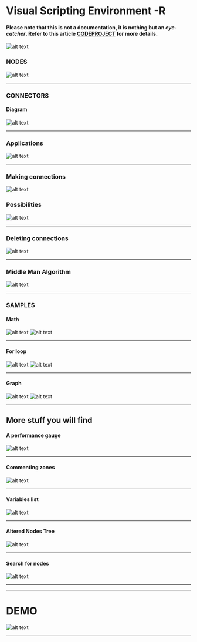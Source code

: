 # Visual Scripting Environment -R
#### Please note that this is not a documentation, it is nothing but an *eye-catcher*. Refer to this article [CODEPROJECT](https://www.codeproject.com/Articles/1239656/VisualSR) for more details.

![alt text](https://github.com/alaabenfatma/VisualSR/blob/master/Resources/splash.gif "SPLASH")

### NODES

![alt text](https://github.com/alaabenfatma/VisualSR/blob/master/Resources/nodes.png "SPLASH")
<hr/> 

### CONNECTORS

#### Diagram

![alt text](https://github.com/alaabenfatma/VisualSR/blob/master/Resources/connectors_diag.png "SPLASH")
<hr/> 

### Applications

![alt text](https://github.com/alaabenfatma/VisualSR/blob/master/Resources/Conn_full.gif "SPLASH")
<hr/> 

### Making connections

![alt text](https://github.com/alaabenfatma/VisualSR/blob/master/Resources/ob_link_simple.gif "SPLASH")

### Possibilities

![alt text](https://github.com/alaabenfatma/VisualSR/blob/master/Resources/ob_link_poss.gif "SPLASH")
<hr/> 

### Deleting connections

![alt text](https://github.com/alaabenfatma/VisualSR/blob/master/Resources/delete.gif "SPLASH")

<hr/> 

### Middle Man Algorithm

![alt text](https://github.com/alaabenfatma/VisualSR/blob/master/Resources/MM.gif "SPLASH")
<hr/> 


### SAMPLES

#### Math

![alt text](https://github.com/alaabenfatma/VisualSR/blob/master/Resources/v_formula.png "SPLASH")
![alt text](https://github.com/alaabenfatma/VisualSR/blob/master/Resources/v_form_graph.png "SPLASH")
<hr/> 


#### For loop

![alt text](https://github.com/alaabenfatma/VisualSR/blob/master/Resources/for.png "SPLASH")
![alt text](https://github.com/alaabenfatma/VisualSR/blob/master/Resources/for_console.png "SPLASH")
<hr/> 

#### Graph

![alt text](https://github.com/alaabenfatma/VisualSR/blob/master/Resources/code1.png "SPLASH")
![alt text](https://github.com/alaabenfatma/VisualSR/blob/master/Resources/code2.png "SPLASH")
<hr/> 

## More stuff you will find 

#### A performance gauge

![alt text](https://github.com/alaabenfatma/VisualSR/blob/master/Resources/Gauge_Perform.gif "SPLASH")
<hr/> 

#### Commenting zones

![alt text](https://github.com/alaabenfatma/VisualSR/blob/master/Resources/comment1.png "SPLASH")
<hr/> 

#### Variables list

![alt text](https://github.com/alaabenfatma/VisualSR/blob/master/Resources/var_drag_drop.gif "SPLASH")
<hr/> 

#### Altered Nodes Tree

![alt text](https://github.com/alaabenfatma/VisualSR/blob/master/Resources/Tree_Nodes_Altered.gif  "SPLASH")
<hr/> 
 

#### Search for nodes

![alt text](https://github.com/alaabenfatma/VisualSR/blob/master/Resources/GoNode.gif  "SPLASH")
<hr/> 
<hr/> 

# DEMO
![alt text](https://github.com/alaabenfatma/VisualSR/blob/master/Resources/demo.png  "SPLASH")
<hr/> 
